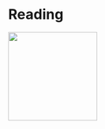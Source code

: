 
# Reading

[<img src=https://images-na.ssl-images-amazon.com/images/I/41qQ8QHroVS._SX348_BO1,204,203,200_.jpg height=180>](https://libgen.is/book/index.php?md5=C692717FC61C8133BA008BE26AABB084)
